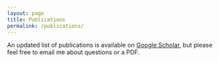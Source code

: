 ```yaml
---
layout: page
title: Publications
permalink: /publications/
---
```


An updated list of publications is available on [Google Scholar](https://scholar.google.ca/citations?user=kXQUQxEAAAAJ&hl=en), but please feel free to email me about questions or a PDF.

